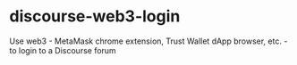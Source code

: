 # discourse-web3-login
Use web3 - MetaMask chrome extension, Trust Wallet dApp browser, etc. - to login to a Discourse forum
